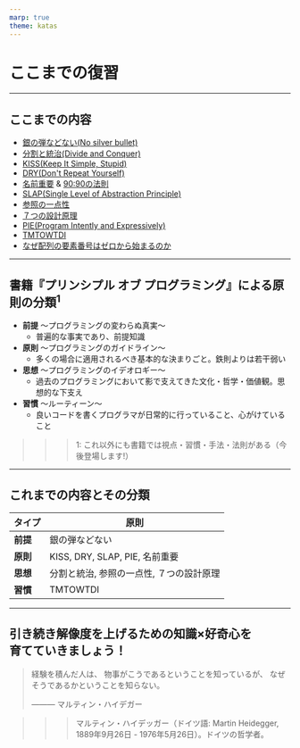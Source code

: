 ```yaml
---
marp: true
theme: katas
---
```

<!-- 
size: 16:9
paginate: true
-->
<!-- header: 勉強会# ― エンジニアとしての解像度を高めるための勉強会-->

# ここまでの復習

<!-- gitリポジトリのURLを貼る -->

---

## ここまでの内容

* [銀の弾などない(No silver bullet)](./01-no_silver_bullets.md)
* [分割と統治(Divide and Conquer)](./02-divide_and_conquer.md)
* [KISS(Keep It Simple, Stupid)](./03-kiss.md)
* [DRY(Don't Repeat Yourself)](./04-dry.md)
* [名前重要](./05-naming_is_important.md) & [90:90の法則](10-humor/01-90_90rule.md)
* [SLAP(Single Level of Abstraction Principle)](./06-slap.md)
* [参照の一点性](./07-single_point_of_reference.md)
* [７つの設計原理](./08-seven_design_principles.md)
* [PIE(Program Intently and Expressively)](01_basics/09-pie.md)
* [TMTOWTDI](./10-tmtowtdi.md)
* [なぜ配列の要素番号はゼロから始まるのか](09-techniques/02-why-index-start-with0.md)

---

## 書籍『プリンシプル オブ プログラミング』による原則の分類$^1$

* **前提** 〜プログラミングの変わらぬ真実〜
    * 普遍的な事実であり、前提知識
* **原則** 〜プログラミングのガイドライン〜
    * 多くの場合に適用されるべき基本的な決まりごと。鉄則よりは若干弱い
* **思想** 〜プログラミングのイデオロギー〜
    * 過去のプログラミングにおいて影で支えてきた文化・哲学・価値観。思想的な下支え
* **習慣** 〜ルーティーン〜
    * 良いコードを書くプログラマが日常的に行っていること、心がけていること

>>> 1: これ以外にも書籍では視点・習慣・手法・法則がある（今後登場します!）

---

## これまでの内容とその分類

|タイプ|原則|
|---|---|
|**前提**|銀の弾などない|
|**原則**|KISS, DRY, SLAP, PIE, 名前重要|
|**思想**|分割と統治, 参照の一点性, ７つの設計原理|
|**習慣**|TMTOWTDI|

---

## 引き続き解像度を上げるための知識×好奇心を<br>育てていきましょう！

> 経験を積んだ人は、
> 物事がこうであるということを知っているが、
> なぜそうであるかということを知らない。
> 
> ――― マルティン・ハイデガー

>>> マルティン・ハイデッガー（ドイツ語: Martin Heidegger, 1889年9月26日 - 1976年5月26日）。ドイツの哲学者。